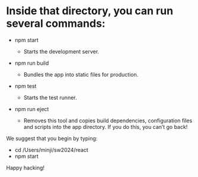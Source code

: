 # Inside that directory, you can run several commands:

  - npm start
    - Starts the development server.

  - npm run build
    - Bundles the app into static files for production.

  - npm test
    - Starts the test runner.

  - npm run eject
    - Removes this tool and copies build dependencies, configuration files
    and scripts into the app directory. If you do this, you can’t go back!

We suggest that you begin by typing:

  - cd /Users/minji/sw2024/react
  - npm start

Happy hacking!